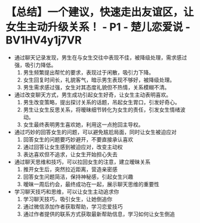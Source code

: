 # 【总结】一个建议，快速走出友谊区，让女生主动升级关系！ - P1 - 楚儿恋爱说 - BV1HV4y1j7VR

-   通过聊天记录发现，男生在与女生交往中表现不佳，被降级处理，需求感过强，吸引力降低。
    1.  男生频繁提出帮忙的要求，表现过于闲散，吸引力下降。
    2.  女生回复时间长，礼貌客气，暗示男生表现不够好，被降级处理。
    3.  男生需求感过强，女生对其态度礼貌但不热情，关系模糊不清。
-   通过改变聊天方式，男生成功引起女生好奇，让女生主动表明喜欢。
    1.  男生改变策略，提出探讨关系的话题，吊起女生胃口，引发好奇心。
    2.  男生让女生反思关系，将暧昧细节转化为女生的责任，引发女生情绪波动。
    3.  女生最终表明男生喜欢她，利用这一点抢回主导权。
-   通过巧妙的回答女生的问题，可以避免尴尬局面，同时让女生被迫应对
    1.  回答女生的问题要巧妙避开，不要直接承认喜欢
    2.  通过回答让女生感到被迫应对，改变主动权
    3.  表达喜欢但不追求，让女生开始担心失去
-   通过聊天思维和技巧，可以拉回女生的注意，建立暧昧关系
    1.  推开女生后，突然拉近距离，营造亲密感
    2.  回答女生问题简洁，保持神秘感，引起女生兴趣
    3.  暧昧一周后约会，最终成功在一起，展示聊天思维的重要性
-   学习聊天技巧和思维，可以让女生主动追求你
    1.  学习聊天技巧，吸引女生，让她倒追你
    2.  通过微信添加作者获取帮助，学习恋爱技巧
    3.  通过作者提供的联系方式获取最新帮助信息，学习如何让女生倒追